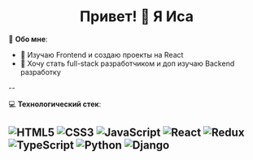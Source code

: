<h1 align="center">Привет! 👋 Я Иса</h1>

💫 **Обо мне**:
- 🔭 Изучаю Frontend и создаю проекты на React  
- 🎯 Хочу стать full-stack разработчиком и доп изучаю  Backend  разработку

--

💻 **Технологический стек**:

![HTML5](https://img.shields.io/badge/-HTML5-E34F26?style=flat&logo=html5&logoColor=white)
![CSS3](https://img.shields.io/badge/-CSS3-1572B6?style=flat&logo=css3)
![JavaScript](https://img.shields.io/badge/-JavaScript-F7DF1E?style=flat&logo=javascript&logoColor=black)
![React](https://img.shields.io/badge/-React-20232A?style=flat&logo=react)
![Redux](https://img.shields.io/badge/-Redux-764ABC?style=flat&logo=redux)
![TypeScript](https://img.shields.io/badge/-TypeScript-3178C6?style=flat&logo=typescript)
![Python](https://img.shields.io/badge/-Python-3776AB?style=flat&logo=python&logoColor=white)
![Django](https://img.shields.io/badge/-Django-092E20?style=flat&logo=django&logoColor=white)
---
